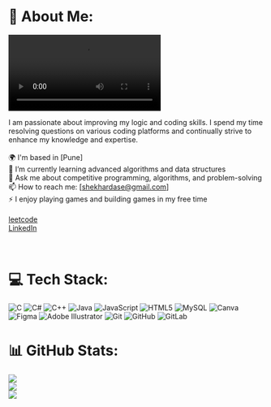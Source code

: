 # 💫 About Me:
![my gif](https://github.com/shekhardase/shekhardase/blob/main/new.mp4)

I am passionate about improving my logic and coding skills. I spend my time resolving questions on various coding platforms and continually strive to enhance my knowledge and expertise.<br><br>🌍 I'm based in [Pune]<br>🌱 I’m currently learning advanced algorithms and data structures<br>💬 Ask me about competitive programming, algorithms, and problem-solving<br>📫 How to reach me: [shekhardase@gmail.com]<br>⚡ I enjoy playing games and building games in my free time<br><br>[leetcode](https://leetcode.com/u/Shekhar_2004/)<br>[LinkedIn](https://www.linkedin.com/in/shekhar2004/)<br><br><br>


# 💻 Tech Stack:
![C](https://img.shields.io/badge/c-%2300599C.svg?style=flat&logo=c&logoColor=white) ![C#](https://img.shields.io/badge/c%23-%23239120.svg?style=flat&logo=csharp&logoColor=white) ![C++](https://img.shields.io/badge/c++-%2300599C.svg?style=flat&logo=c%2B%2B&logoColor=white) ![Java](https://img.shields.io/badge/java-%23ED8B00.svg?style=flat&logo=openjdk&logoColor=white) ![JavaScript](https://img.shields.io/badge/javascript-%23323330.svg?style=flat&logo=javascript&logoColor=%23F7DF1E) ![HTML5](https://img.shields.io/badge/html5-%23E34F26.svg?style=flat&logo=html5&logoColor=white) ![MySQL](https://img.shields.io/badge/mysql-4479A1.svg?style=flat&logo=mysql&logoColor=white) ![Canva](https://img.shields.io/badge/Canva-%2300C4CC.svg?style=flat&logo=Canva&logoColor=white) ![Figma](https://img.shields.io/badge/figma-%23F24E1E.svg?style=flat&logo=figma&logoColor=white) ![Adobe Illustrator](https://img.shields.io/badge/adobe%20illustrator-%23FF9A00.svg?style=flat&logo=adobe%20illustrator&logoColor=white) ![Git](https://img.shields.io/badge/git-%23F05033.svg?style=flat&logo=git&logoColor=white) ![GitHub](https://img.shields.io/badge/github-%23121011.svg?style=flat&logo=github&logoColor=white) ![GitLab](https://img.shields.io/badge/gitlab-%23181717.svg?style=flat&logo=gitlab&logoColor=white)
# 📊 GitHub Stats:
![](https://github-readme-stats.vercel.app/api?username=shekhardase&theme=dracula&hide_border=true&include_all_commits=false&count_private=false)<br/>
![](https://github-readme-streak-stats.herokuapp.com/?user=shekhardase&theme=dracula&hide_border=true)<br/>
![](https://github-readme-stats.vercel.app/api/top-langs/?username=shekhardase&theme=dracula&hide_border=true&include_all_commits=false&count_private=false&layout=compact)

<!-- Proudly created with GPRM ( https://gprm.itsvg.in ) -->
